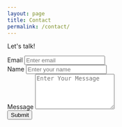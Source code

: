 ```yaml
---
layout: page
title: Contact
permalink: /contact/
---
```

Let's talk!

<form accept-charset="UTF-8" action="https://getform.io/f/ce89f7e2-f81f-416a-8142-79a5e7f82552" method="POST" enctype="multipart/form-data" target="_blank">
  <div class="form-group">
    <label for="exampleInputEmail1" required="required">Email</label>
    <input type="email" name="email" class="form-control" id="exampleInputEmail1" aria-describedby="emailHelp" placeholder="Enter email">
  </div>
  <div class="form-group">
    <label for="exampleInputName">Name</label>
    <input type="text" name="name" class="form-control" id="exampleInputName" placeholder="Enter your name" required="required">
  </div>
  <div class="form-group">
    <label for="exampleInputMessage">Message</label>
    <textarea rows="5" name="Message" class="form-control" id="exampleInputMessage" placeholder="Enter Your Message" required="required"></textarea>
  </div>
  <button type="submit" class="btn btn-primary">Submit</button>
</form>